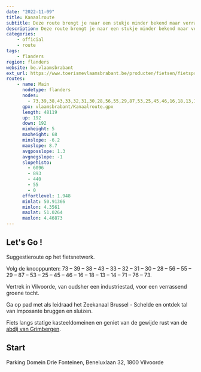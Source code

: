 ```yaml
---
date: "2022-11-09"
title: Kanaalroute
subtitle: Deze route brengt je naar een stukje minder bekend maar verrassend Vlaanderen
description: Deze route brengt je naar een stukje minder bekend maar verrassend Vlaanderen. Het Zeekanaal Brussel - Schelde is de leidraad met tal van imposante bruggen en sluizen. Je komt langs groene plekjes, kasteeldomeinen en de gewijde rust van de abdij van Grimbergen.
categories:
    - official
    - route
tags:
    - flanders
region: flanders
website: be.vlaamsbrabant
ext_url: https://www.toerismevlaamsbrabant.be/producten/fietsen/fietsproducten/kanaalroute/index.html
routes:
    - name: Main
      nodetype: flanders
      nodes:
        - 73,39,38,43,33,32,31,30,28,56,55,29,87,53,25,45,46,16,18,13,14,71,76,73
      gpx: vlaamsbrabant/Kanaalroute.gpx
      length: 48119
      up: 192
      down: 192
      minheight: 5
      maxheight: 68
      minslope: -6.2
      maxslope: 8.7
      avgposslope: 1.3
      avgnegslope: -1
      slopehisto:
        - 6096
        - 893
        - 440
        - 55
        - 0
      effortlevel: 1.948
      minlat: 50.91366
      minlon: 4.3561
      maxlat: 51.0264
      maxlon: 4.46873
---
```


## Let's Go ! 

Suggestieroute op het fietsnetwerk.

Volg de knooppunten: 73 – 39 – 38 – 43 – 33 – 32 – 31 – 30 – 28 – 56 – 55 – 29 – 87 – 53 – 25 – 45 – 46 – 16 – 18 – 13 – 14 – 71 – 76 – 73.

Vertrek in Vilvoorde, van oudsher een industriestad, voor een verrassend groene tocht.

Ga op pad met als leidraad het Zeekanaal Brussel - Schelde en ontdek tal van imposante bruggen en sluizen.

Fiets langs statige kasteeldomeinen en geniet van de gewijde rust van de [abdij van Grimbergen](https://www.toerismevlaamsbrabant.be/producten/fietsen/fietsproducten/kanaalroute/index.html).

## Start

Parking Domein Drie Fonteinen, Beneluxlaan 32, 1800 Vilvoorde
